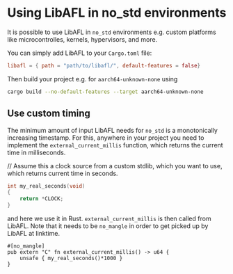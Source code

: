 # Using LibAFL in no_std environments

It is possible to use LibAFL in `no_std` environments e.g. custom platforms like microcontrolles, kernels, hypervisors, and more.

You can simply add LibAFL to your `Cargo.toml` file:

```toml
libafl = { path = "path/to/libafl/", default-features = false}
```

Then build your project e.g. for `aarch64-unknown-none` using
```bash
cargo build --no-default-features --target aarch64-unknown-none
```

## Use custom timing

The minimum amount of input LibAFL needs for `no_std` is a monotonically increasing timestamp.
For this, anywhere in your project you need to implement the `external_current_millis` function, which returns the current time in milliseconds.

// Assume this a clock source from a custom stdlib, which you want to use, which returns current time in seconds.
```c
int my_real_seconds(void)
{
    return *CLOCK;
}
```
and here we use it in Rust. `external_current_millis` is then called from LibAFL.
Note that it needs to be `no_mangle` in order to get picked up by LibAFL at linktime.
```rust,ignore
#[no_mangle]
pub extern "C" fn external_current_millis() -> u64 {
    unsafe { my_real_seconds()*1000 }
}
```
